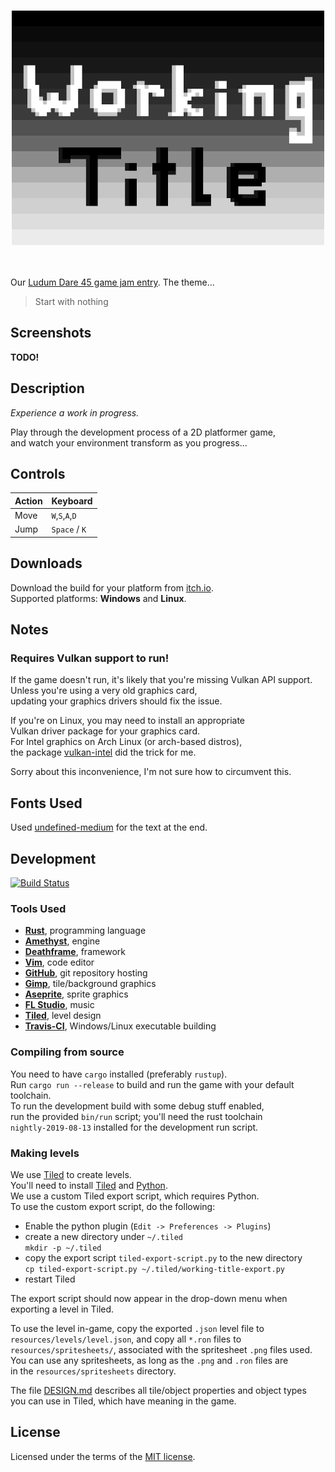 <h1 align="center" bgcolor="black" cell>
  <img
   src="./thumbnail.png"
   alt="Working Title"
   width="500px" />
</h1>

Our [Ludum Dare 45 game jam entry][ludumdare].
The theme...
> Start with nothing

## Screenshots
__TODO!__

## Description
_Experience a work in progress._  

Play through the development process of a 2D platformer game,  
and watch your environment transform as you progress...

## Controls
| Action | Keyboard        |
| :----- | :-------------- |
| Move   | `W`,`S`,`A`,`D` |
| Jump   | `Space` / `K`   |

## Downloads
Download the build for your platform from [itch.io][itch].  
Supported platforms: __Windows__ and __Linux__.

## Notes
### Requires Vulkan support to run!
If the game doesn't run, it's likely that you're missing Vulkan API support.  
Unless you're using a very old graphics card,  
updating your graphics drivers should fix the issue.  

If you're on Linux, you may need to install an appropriate  
Vulkan driver package for your graphics card.  
For Intel graphics on Arch Linux (or arch-based distros),  
the package [vulkan-intel] did the trick for me.  

Sorry about this inconvenience, I'm not sure how to circumvent this.

## Fonts Used
Used [undefined-medium] for the text at the end.

## Development
[![Build Status][Travis-CI-SVG]][Travis-CI]

### Tools Used
- __[Rust]__, programming language
- __[Amethyst]__, engine
- __[Deathframe]__, framework
- __[Vim]__, code editor
- __[GitHub]__, git repository hosting
- __[Gimp]__, tile/background graphics
- __[Aseprite]__, sprite graphics
- __[FL Studio][FLStudio]__, music
- __[Tiled]__, level design
- __[Travis-CI]__, Windows/Linux executable building

### Compiling from source
You need to have `cargo` installed (preferably `rustup`).  
Run `cargo run --release` to build and run the game with your default toolchain.  
To run the development build with some debug stuff enabled,  
run the provided `bin/run` script; you'll need the rust toolchain  
`nightly-2019-08-13` installed for the development run script.

### Making levels
We use [Tiled] to create levels.  
You'll need to install [Tiled] and [Python].  
We use a custom Tiled export script, which requires Python.  
To use the custom export script, do the following:  
- Enable the python plugin (`Edit -> Preferences -> Plugins`)
- create a new directory under `~/.tiled`  
  `mkdir -p ~/.tiled`
- copy the export script `tiled-export-script.py` to the new directory  
  `cp tiled-export-script.py ~/.tiled/working-title-export.py`
- restart Tiled

The export script should now appear in the drop-down menu when exporting a level in Tiled.

To use the level in-game, copy the exported `.json` level file to  
`resources/levels/level.json`, and copy all `*.ron` files to  
`resources/spritesheets/`, associated with the spritesheet `.png` files used.  
You can use any spritesheets, as long as the `.png` and `.ron` files are  
in the `resources/spritesheets` directory.

The file [DESIGN.md] describes all tile/object properties and object types  
you can use in Tiled, which have meaning in the game.

## License
Licensed under the terms of the [MIT license][mit].

[ludumdare]:        https://ldjam.com/events/ludum-dare/45/working-title
[itch]:             https://noahro.itch.io/working-title
[vulkan-intel]:     https://www.archlinux.org/packages/extra/x86_64/vulkan-intel/
[undefined-medium]: https://github.com/andirueckel/undefined-medium
[mit]:              https://github.com/Noah2610/LD45/blob/master/LICENSE
[DESIGN.md]:        https://github.com/Noah2610/LD45/blob/master/DESIGN.md
[Rust]:             https://www.rust-lang.org/
[Amethyst]:         https://amethyst.rs/
[Deathframe]:       https://github.com/Noah2610/deathframe
[Vim]:              https://www.vim.org/
[GitHub]:           https://github.com/Noah2610/LD45
[Gimp]:             https://www.gimp.org/
[Aseprite]:         https://www.aseprite.org/
[FLStudio]:         https://www.image-line.com/flstudio
[Tiled]:            https://www.mapeditor.org/
[Travis-CI]:        https://travis-ci.org/Noah2610/LD45-WorkingTitle
[Travis-CI-SVG]:    https://travis-ci.org/Noah2610/LD45-WorkingTitle.svg?branch=master
[Python]:           https://www.python.org/
